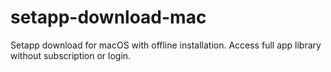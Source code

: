 # setapp-download-mac
Setapp download for macOS with offline installation. Access full app library without subscription or login.
